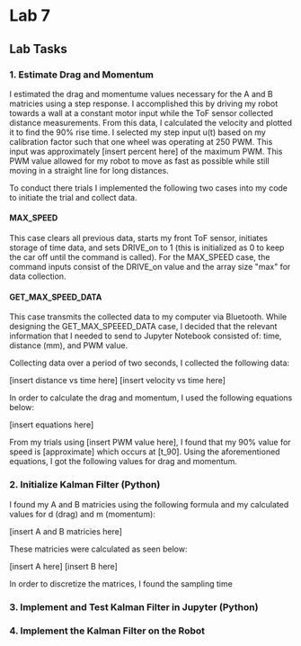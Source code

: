 # Lab 7

## Lab Tasks

### 1. Estimate Drag and Momentum

I estimated the drag and momentume values necessary for the A and B matricies using a step response. I accomplished this by driving my robot towards a wall at a constant motor input while the ToF sensor collected distance measurements. From this data, I calculated the velocity and plotted it to find the 90% rise time. I selected my step input u(t) based on my calibration factor such that one wheel was operating at 250 PWM. This input was approximately [insert percent here] of the maximum PWM. This PWM value allowed for my robot to move as fast as possible while still moving in a straight line for long distances. 

To conduct there trials I implemented the following two cases into my code to initiate the trial and collect data.

#### MAX_SPEED
This case clears all previous data, starts my front ToF sensor, initiates storage of time data, and sets DRIVE_on to 1 (this is initialized as 0 to keep the car off until the command is called). For the MAX_SPEED case, the command inputs consist of the DRIVE_on value and the array size "max" for data collection.

#### GET_MAX_SPEED_DATA
This case transmits the collected data to my computer via Bluetooth. While designing the GET_MAX_SPEEED_DATA case, I decided that the relevant information that I needed to send to Jupyter Notebook consisted of: time, distance (mm), and PWM value. 

Collecting data over a period of two seconds, I collected the following data:

[insert distance vs time here]
[insert velocity vs time here]

In order to calculate the drag and momentum, I used the following equations below:

[insert equations here]

From my trials using [insert PWM value here], I found that my 90% value for speed is [approximate] which occurs at [t_90]. Using the aforementioned equations, I got the following values for drag and momentum. 

### 2. Initialize Kalman Filter (Python)

I found my A and B matricies using the following formula and my calculated values for d (drag) and m (momentum):

[insert A and B matricies here]

These matricies were calculated as seen below:

[insert A here]
[insert B here]

In order to discretize the matrices, I found the sampling time

### 3. Implement and Test Kalman Filter in Jupyter (Python)
### 4. Implement the Kalman Filter on the Robot








